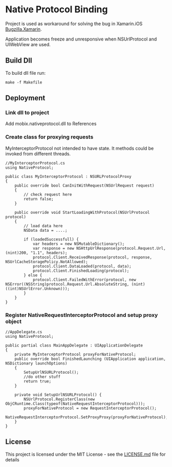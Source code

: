 # Native Protocol Binding
Project is used as workaround for solving the bug in Xamarin.iOS [Bugzilla.Xamarin](https://bugzilla.xamarin.com/show_bug.cgi?id=52379).

Application becomes freeze and unresponsive when NSUrlProtocol and UIWebView are used.

## Build Dll
To build dll file run:
```
make -f Makefile
```
## Deployment

### Link dll to project
Add mobix.nativeprotocol.dll to References

### Create class for proxying requests
MyInterceptorProtocol not intended to have state. It methods could be invoked from different threads.
```
//MyInterceptorProtocol.cs
using NativeProtocol;

public class MyInterceptorProtocol : NSURLProtocolProxy
{
    public override bool CanInitWithRequest(NSUrlRequest request)
    {
        // check request here
        return false;
    }

    public override void StartLoadingWithProtocol(NSUrlProtocol protocol)
    {
        // load data here
        NSData data = ....;
        
        if (loadedSuccessfull) {
            var headers = new NSMutableDictionary();
            var response = new NSHttpUrlResponse(protocol.Request.Url, (nint)200, "1.1", headers);
            protocol.Client.ReceivedResponse(protocol, response, NSUrlCacheStoragePolicy.NotAllowed);
            protocol.Client.DataLoaded(protocol, data);
            protocol.Client.FinishedLoading(protocol);
        } else {
            protocol.Client.FailedWithError(protocol, new NSError((NSString)protocol.Request.Url.AbsoluteString, (nint)((int)NSUrlError.Unknown)));
        }
    }
}
```

### Register NativeRequestInterceptorProtocol and setup proxy object
```
//AppDelegate.cs
using NativeProtocol;

public partial class MainAppDelegate : UIApplicationDelegate
{
    private MyInterceptorProtocol proxyForNativeProtocol;
    public override bool FinishedLaunching (UIApplication application, NSDictionary launchOptions)
	{
        SetupUrlNSURLProtocol();
        //do other stuff
        return true;
    }

    private void SetupUrlNSURLProtocol() {
        NSUrlProtocol.RegisterClass(new ObjCRuntime.Class(typeof(NativeRequestInterceptorProtocol)));
        proxyForNativeProtocol = new RequestInterceptorProtocol();
        NativeRequestInterceptorProtocol.SetProxyProxy(proxyForNativeProtocol);
    }
}
```

## License
This project is licensed under the MIT License - see the [LICENSE.md](LICENSE.md) file for details